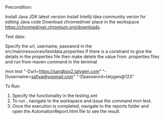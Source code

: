 Precondition:

Install Java JDK latest version
Install Intellij Idea community verion for editing Java code
Download chromedriver place in the  workspace https://chromedriver.chromium.org/downloads.

Test data:

Specify the url, username, password in the src/main/resources/testdata.properties
If there is a constraint to give the details in the properties file then make delete the value from .properties files and 
run from maven command in the terminal

mvn test "-Durl=https://sandbox2.talygen.com" "-Dusername=safiya@yopmail.com" "-Dpassword=talygen@123"


To Run:

1. Specify the functionality in the testing.xml 
            <class name="testcases.AddProduct"/>
            <class name="testcases.DeployProduct"/>
2. To run , navigate to the workspace and issue the command mvn test.
3. Once the execution is completed, navigate to the reports folder and open the AutomationReport.html file to see the result.


